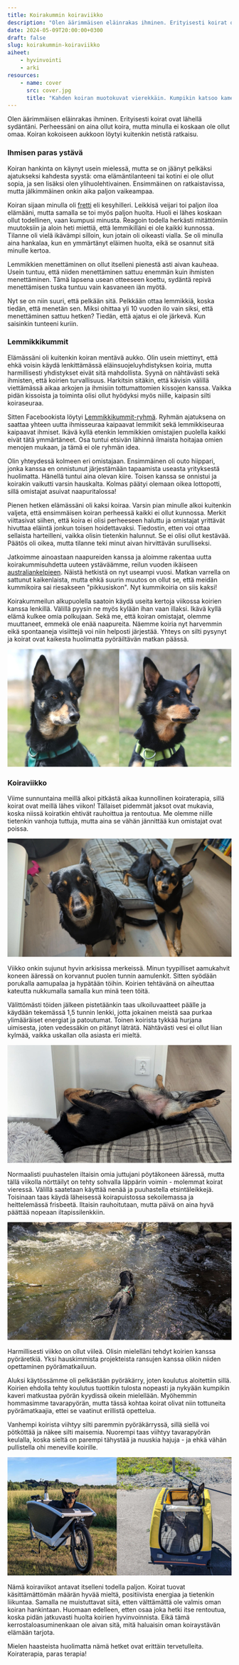 ```yaml
---
title: Koirakummin koiraviikko
description: "Olen äärimmäisen eläinrakas ihminen. Erityisesti koirat ovat lähellä sydäntäni. Perheessäni on aina ollut koira, mutta minulla ei koskaan ole ollut omaa. Koiran kokoiseen aukkoon löytyi kuitenkin netistä ratkaisu."
date: 2024-05-09T20:00:00+0300
draft: false
slug: koirakummin-koiraviikko
aiheet:
    - hyvinvointi
    - arki
resources:
    - name: cover
      src: cover.jpg
      title: "Kahden koiran muotokuvat vierekkäin. Kumpikin katsoo kameran ohi oikealle korvat pystyssä."
---
```

Olen äärimmäisen eläinrakas ihminen. Erityisesti koirat ovat lähellä sydäntäni. Perheessäni on aina ollut koira, mutta minulla ei koskaan ole ollut omaa. Koiran kokoiseen aukkoon löytyi kuitenkin netistä ratkaisu.

<!--more-->

### Ihmisen paras ystävä

Koiran hankinta on käynyt usein mielessä, mutta se on jäänyt pelkäksi ajatukseksi kahdesta syystä: oma elämäntilanteeni tai kotini ei ole ollut sopia, ja sen lisäksi olen ylihuolehtivainen. Ensimmäinen on ratkaistavissa, mutta jälkimmäinen onkin aika paljon vaikeampaa.

Koiran sijaan minulla oli [fretti](https://fi.wikipedia.org/wiki/Fretti) eli kesyhilleri. Leikkisä veijari toi paljon iloa elämääni, mutta samalla se toi myös paljon huolta. Huoli ei lähes koskaan ollut todellinen, vaan kumpusi minusta. Reagoin todella herkästi mitättömiin muutoksiin ja aloin heti miettiä, että lemmikilläni ei ole kaikki kunnossa. Tilanne oli vielä ikävämpi silloin, kun jotain oli oikeasti vialla. Se oli minulla aina hankalaa, kun en ymmärtänyt eläimen huolta, eikä se osannut sitä minulle kertoa.

Lemmikkien menettäminen on ollut itselleni pienestä asti aivan kauheaa. Usein tuntuu, että niiden menettäminen sattuu enemmän kuin ihmisten menettäminen. Tämä lapsena usean otteeseen koettu, sydäntä repivä menettämisen tuska tuntuu vain kasvaneen iän myötä.

Nyt se on niin suuri, että pelkään sitä. Pelkkään ottaa lemmikkiä, koska tiedän, että menetän sen. Miksi ohittaa yli 10 vuoden ilo vain siksi, että menettäminen sattuu hetken? Tiedän, että ajatus ei ole järkevä. Kun saisinkin tunteeni kuriin.

### Lemmikkikummit

Elämässäni oli kuitenkin koiran mentävä aukko. Olin usein miettinyt, että ehkä voisin käydä lenkittämässä eläinsuojeluyhdistyksen koiria, mutta harmillisesti yhdistykset eivät sitä mahdollista. Syynä on nähtävästi sekä ihmisten, että koirien turvallisuus. Harkitsin sitäkin, että kävisin välillä viettämässä aikaa arkojen ja ihmisiin tottumattomien kissojen kanssa. Vaikka pidän kissoista ja toiminta olisi ollut hyödyksi myös niille, kaipasin silti koiraseuraa.

Sitten Facebookista löytyi [Lemmikkikummit-ryhmä](https://www.facebook.com/groups/lemmikkikummit/). Ryhmän ajatuksena on saattaa yhteen uutta ihmisseuraa kaipaavat lemmikit sekä lemmikkiseuraa kaipaavat ihmiset. Ikävä kyllä etenkin lemmikkien omistajien puolella kaikki eivät tätä ymmärtäneet. Osa tuntui etsivän lähinnä ilmaista hoitajaa omien menojen mukaan, ja tämä ei ole ryhmän idea.

Olin yhteydessä kolmeen eri omistajaan. Ensimmäinen oli outo hiippari, jonka kanssa en onnistunut järjestämään tapaamista useasta yrityksestä huolimatta. Hänellä tuntui aina olevan kiire. Toisen kanssa se onnistui ja koirakin vaikutti varsin hauskalta. Kolmas päätyi olemaan oikea lottopotti, sillä omistajat asuivat naapuritalossa!

Pienen hetken elämässäni oli kaksi koiraa. Varsin pian minulle alkoi kuitenkin valjeta, että ensimmäisen koiran perheessä kaikki ei ollut kunnossa. Merkit viittasivat siihen, että koira ei olisi perheeseen haluttu ja omistajat yrittävät hivuttaa eläintä jonkun toisen hoidettavaksi. Tiedostin, etten voi ottaa sellaista harteilleni, vaikka olisin tietenkin halunnut. Se ei olisi ollut kestävää. Päätös oli oikea, mutta tilanne teki minut aivan hirvittävän surulliseksi.

Jatkoimme ainoastaan naapureiden kanssa ja aloimme rakentaa uutta koirakummisuhdetta uuteen ystäväämme, reilun vuoden ikäiseen [australiankelpieen](https://fi.wikipedia.org/wiki/Australiankelpie). Näistä hetkistä on nyt useampi vuosi. Matkan varrella on sattunut kaikenlaista, mutta ehkä suurin muutos on ollut se, että meidän kummikoira sai riesakseen "pikkusiskon". Nyt kummikoiria on siis kaksi!

Koirakummeilun alkupuolella saatoin käydä useita kertoja viikossa koirien kanssa lenkillä. Välillä pyysin ne myös kylään ihan vaan illaksi. Ikävä kyllä elämä kulkee omia polkujaan. Sekä me, että koiran omistajat, olemme muuttaneet, emmekä ole enää naapureita. Näemme koiria nyt harvemmin eikä spontaaneja visiittejä voi niin helposti järjestää. Yhteys on silti pysynyt ja koirat ovat kaikesta huolimatta pyöräiltävän matkan päässä.

![Kahden koiran muotokuvat vierekkäin. Kumpikin katsoo kameran ohi oikealle korvat pystyssä.](koirat.jpg 'Meidän kummikoirat. Vasemmalla on alkuperäinen ransu ja oikealla hänen riivattu "pikkusisko".')

### Koiraviikko

Viime sunnuntaina meillä alkoi pitkästä aikaa kunnollinen koiraterapia, sillä koirat ovat meillä lähes viikon! Tällaiset pidemmät jaksot ovat mukavia, koska niissä koiratkin ehtivät rauhoittua ja rentoutua. Me olemme niille tietenkin vanhoja tuttuja, mutta aina se vähän jännittää kun omistajat ovat poissa.

![Kaksi koiraa tuijottavat vaativasti työpöydän vieressä. Toinen istuu ja toinen makoilee lattialla takapuoli oman patjan päällä.](cover.jpg "Koiraviikon tyypillinen näky, kun työpäivä vetelee viimeisiään. Vaativat katseet huutavat lenkille lähtemistä.")

Viikko onkin sujunut hyvin arkisissa merkeissä. Minun tyypilliset aamukahvit koneen ääressä on korvannut puolen tunnin aamulenkit. Sitten syödään porukalla aamupalaa ja hypätään töihin. Koirien tehtävänä on aiheuttaa kateutta nukkumalla samalla kun minä teen töitä.

Välittömästi töiden jälkeen pistetäänkin taas ulkoiluvaatteet päälle ja käydään tekemässä 1,5 tunnin lenkki, jotta jokainen meistä saa purkaa ylimääräiset energiat ja patoutumat. Toinen koirista tykkää hurjana uimisesta, joten vedessäkin on pitänyt läträtä. Nähtävästi vesi ei ollut liian kylmää, vaikka uskallan olla asiasta eri mieltä.

![Koira makaa omalla patjallaan selällään, takajalat levällään. Koiran pää on toisen patjan alla piilossa.](maanantai.jpg "Maanantain työmotivaatiota sai hakea, kun vieressä työskennellään tähän tyyliin.")

Normaalisti puuhastelen iltaisin omia juttujani pöytäkoneen ääressä, mutta tällä viikolla nörttäilyt on tehty sohvalla läppärin voimin - molemmat koirat vieressä. Välillä saatetaan käyttää nenää ja puuhastella etsintäleikkejä. Toisinaan taas käydä läheisessä koirapuistossa sekoilemassa ja heittelemässä frisbeetä. Iltaisin rauhoitutaan, mutta päivä on aina hyvä päättää nopeaan iltapissilenkkiin.

![Koira rypee matalassa purossa. Koiralla on jalat pohjassa ja vesi ei aivan yllä sen selän yli. Purossa on paljon keskikokoisia kiviä.](uinti.jpg "Kevät on ollut kylmä, mutta nähtävästi vesi ei ole koskaan liian kylmää rypemiseen.")

Harmillisesti viikko on ollut viileä. Olisin mielelläni tehdyt koirien kanssa pyöräretkiä. Yksi hauskimmista projekteista ransujen kanssa olikin niiden opettaminen pyörämatkailuun.

Aluksi käytössämme oli pelkästään pyöräkärry, joten koulutus aloitettiin sillä. Koirien ehdolla tehty koulutus tuottikin tulosta nopeasti ja nykyään kumpikin kaveri matkustaa pyörän kyydissä oikein mielellään. Myöhemmin hommasimme tavarapyörän, mutta tässä kohtaa koirat olivat niin tottuneita pyörämatkaajia, ettei se vaatinut erillistä opettelua.

Vanhempi koirista viihtyy silti paremmin pyöräkärryssä, sillä siellä voi pötköttää ja näkee silti maisemia. Nuorempi taas viihtyy tavarapyörän keulalla, koska sieltä on parempi tähystää ja nuuskia hajuja - ja ehkä vähän pullistella ohi meneville koirille.

![Kaksi kuvaa rinnakkain. Vasemmalla koira seisoo tavarapyörän etulaatikossa. Oikealla koira istuu pyöräkärryssä ja kurkistelee kattoluukusta.](pyoraily.jpg "Kuvia viime kesän pyöräreissuilta. Kumpikin esittelee omaa suosikkitapaansa matkustaa.")

Nämä koiraviikot antavat itselleni todella paljon. Koirat tuovat käsittämättömän määrän hyvää mieltä, positiivista energiaa ja tietenkin liikuntaa. Samalla ne muistuttavat siitä, etten välttämättä ole valmis oman koiran hankintaan. Huomaan edelleen, etten osaa joka hetki itse rentoutua, koska pidän jatkuvasti huolta koirien hyvinvoinnista. Eikä tämä kerrostaloasuminenkaan ole aivan sitä, mitä haluaisin oman koiraystävän elämään tarjota.

Mielen haasteista huolimatta nämä hetket ovat erittäin tervetulleita. Koiraterapia, paras terapia!
